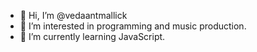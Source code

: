 - 👋 Hi, I’m @vedaantmallick
- 👀 I’m interested in programming and music production.
- 🌱 I’m currently learning JavaScript.


<!---
vedaantmallick/vedaantmallick is a ✨ special ✨ repository because its `README.md` (this file) appears on your GitHub profile.
You can click the Preview link to take a look at your changes.
--->
